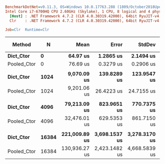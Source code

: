 ``` ini

BenchmarkDotNet=v0.11.3, OS=Windows 10.0.17763.288 (1809/October2018Update/Redstone5)
Intel Core i7-6700HQ CPU 2.60GHz (Skylake), 1 CPU, 8 logical and 4 physical cores
  [Host] : .NET Framework 4.7.2 (CLR 4.0.30319.42000), 64bit RyuJIT-v4.7.3260.0
  Clr    : .NET Framework 4.7.2 (CLR 4.0.30319.42000), 64bit RyuJIT-v4.7.3260.0

Job=Clr  Runtime=Clr  

```
|      Method |     N |          Mean |         Error |        StdDev |        Median | Ratio | RatioSD | Gen 0/1k Op | Gen 1/1k Op | Gen 2/1k Op | Allocated Memory/Op |
|------------ |------ |--------------:|--------------:|--------------:|--------------:|------:|--------:|------------:|------------:|------------:|--------------------:|
|   **Dict_Ctor** |     **0** |      **64.97 us** |     **1.2865 us** |     **2.1494 us** |      **65.39 us** |  **1.00** |    **0.00** |    **114.6240** |           **-** |           **-** |           **352.27 KB** |
| Pooled_Ctor |     0 |      76.69 us |     0.3279 us |     0.2906 us |      76.66 us |  1.21 |    0.05 |    126.0986 |           - |           - |            387.5 KB |
|             |       |               |               |               |               |       |         |             |             |             |                     |
|   **Dict_Ctor** |  **1024** |   **9,070.09 us** |   **139.8289 us** |   **123.9547 us** |   **9,096.12 us** |  **1.00** |    **0.00** |  **44203.1250** |           **-** |           **-** |         **136580.3 KB** |
| Pooled_Ctor |  1024 |   9,201.06 us |    26.4223 us |    24.7155 us |   9,191.30 us |  1.01 |    0.02 |    125.0000 |           - |           - |           387.51 KB |
|             |       |               |               |               |               |       |         |             |             |             |                     |
|   **Dict_Ctor** |  **4096** |  **79,213.09 us** |   **823.9651 us** |   **770.7375 us** |  **79,558.28 us** |  **1.00** |    **0.00** | **166833.3333** | **166833.3333** | **166833.3333** |        **600997.77 KB** |
| Pooled_Ctor |  4096 |  32,476.01 us |   629.5353 us |   861.7150 us |  32,166.82 us |  0.41 |    0.01 |    125.0000 |           - |           - |           387.51 KB |
|             |       |               |               |               |               |       |         |             |             |             |                     |
|   **Dict_Ctor** | **16384** | **221,009.89 us** | **3,698.1537 us** | **3,278.3170 us** | **221,769.20 us** |  **1.00** |    **0.00** | **563333.3333** | **563333.3333** | **563333.3333** |        **2164813.5 KB** |
| Pooled_Ctor | 16384 | 130,936.27 us | 2,423.1482 us | 4,668.5839 us | 133,588.36 us |  0.58 |    0.02 |           - |           - |           - |            388.8 KB |
